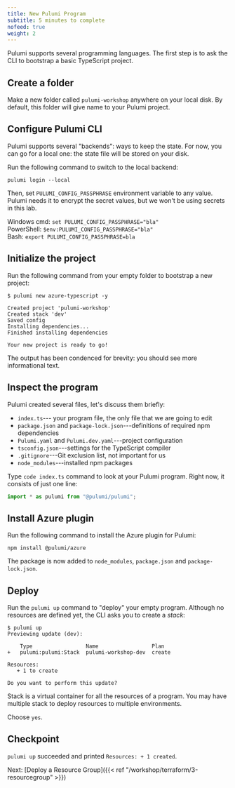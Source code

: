 ```yaml
---
title: New Pulumi Program
subtitle: 5 minutes to complete
nofeed: true
weight: 2
---
```


Pulumi supports several programming languages. The first step is to ask the CLI to bootstrap a basic TypeScript project.

## Create a folder

Make a new folder called `pulumi-workshop` anywhere on your local disk. By default, this folder will give name to your Pulumi project.

## Configure Pulumi CLI

Pulumi supports several "backends": ways to keep the state. For now, you can go for a local one: the state file will be stored on your disk.

Run the following command to switch to the local backend:

```
pulumi login --local
```

Then, set `PULUMI_CONFIG_PASSPHRASE` environment variable to any value. Pulumi needs it to encrypt the secret values, but we won't be using secrets in this lab.

Windows cmd: `set PULUMI_CONFIG_PASSPHRASE="bla"` <br>PowerShell: `$env:PULUMI_CONFIG_PASSPHRASE="bla"` <br>Bash: `export PULUMI_CONFIG_PASSPHRASE=bla`

## Initialize the project

Run the following command from your empty folder to bootstrap a new project:

```
$ pulumi new azure-typescript -y

Created project 'pulumi-workshop'
Created stack 'dev'
Saved config
Installing dependencies...
Finished installing dependencies

Your new project is ready to go!
```

The output has been condenced for brevity: you should see more informational text.

## Inspect the program

Pulumi created several files, let's discuss them briefly:

- `index.ts`--- your program file, the only file that we are going to edit
- `package.json` and `package-lock.json`---definitions of required npm dependencies
- `Pulumi.yaml` and `Pulumi.dev.yaml`---project configuration
- `tsconfig.json`---settings for the TypeScript compiler
- `.gitignore`---Git exclusion list, not important for us
- `node_modules`---installed npm packages

Type `code index.ts` command to look at your Pulumi program. Right now, it consists of just one line:

``` ts
import * as pulumi from "@pulumi/pulumi";
```

## Install Azure plugin

Run the following command to install the Azure plugin for Pulumi:

```
npm install @pulumi/azure
```

The package is now added to `node_modules`, `package.json` and `package-lock.json`.

## Deploy

Run the `pulumi up` command to "deploy" your empty program. Although no resources are defined yet, the CLI asks you to create a *stack*:

```
$ pulumi up
Previewing update (dev):

    Type                 Name                 Plan
+   pulumi:pulumi:Stack  pulumi-workshop-dev  create

Resources:
   + 1 to create

Do you want to perform this update?
```

Stack is a virtual container for all the resources of a program. You may have multiple stack to deploy resources to multiple environments.

Choose `yes`.

## Checkpoint

`pulumi up` succeeded and printed `Resources: + 1 created`.

Next: [Deploy a Resource Group]({{< ref "/workshop/terraform/3-resourcegroup" >}})